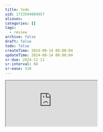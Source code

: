 ```yaml
---
title: todo
uid: 1723594084957
aliases:
categories: []
tags:
  - review
archive: false
draft: false
todo: false
createTime: 2024-08-14 08:08:04
updateTime: 2024-08-14 08:08:04
sr-due: 2024-11-11
sr-interval: 68
sr-ease: 310
---
```


<iframe
  class="iframe_full"
  src="https://dict.youdao.com/result?word=todo&lang=en"
>
</iframe>
